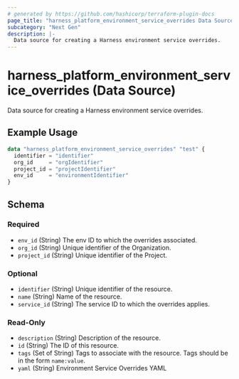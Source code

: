 ```yaml
---
# generated by https://github.com/hashicorp/terraform-plugin-docs
page_title: "harness_platform_environment_service_overrides Data Source - terraform-provider-harness"
subcategory: "Next Gen"
description: |-
  Data source for creating a Harness environment service overrides.
---
```


# harness_platform_environment_service_overrides (Data Source)

Data source for creating a Harness environment service overrides.

## Example Usage

```terraform
data "harness_platform_environment_service_overrides" "test" {
  identifier = "identifier"
  org_id     = "orgIdentifier"
  project_id = "projectIdentifier"
  env_id     = "environmentIdentifier"
}
```

<!-- schema generated by tfplugindocs -->
## Schema

### Required

- `env_id` (String) The env ID to which the overrides associated.
- `org_id` (String) Unique identifier of the Organization.
- `project_id` (String) Unique identifier of the Project.

### Optional

- `identifier` (String) Unique identifier of the resource.
- `name` (String) Name of the resource.
- `service_id` (String) The service ID to which the overrides applies.

### Read-Only

- `description` (String) Description of the resource.
- `id` (String) The ID of this resource.
- `tags` (Set of String) Tags to associate with the resource. Tags should be in the form `name:value`.
- `yaml` (String) Environment Service Overrides YAML


